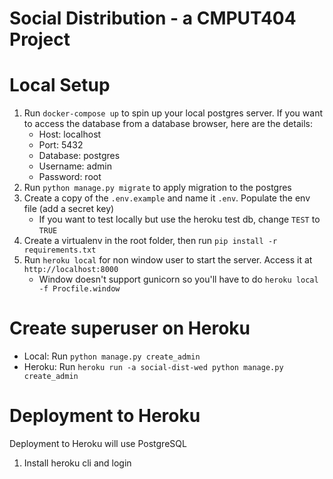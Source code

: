 ﻿# Social Distribution - a CMPUT404 Project

# Local Setup

1. Run `docker-compose up` to spin up your local postgres server. If you want to access the database from a database browser, here are the details:
   - Host: localhost
   - Port: 5432
   - Database: postgres
   - Username: admin
   - Password: root
2. Run `python manage.py migrate` to apply migration to the postgres
3. Create a copy of the `.env.example` and name it `.env`. Populate the env file (add a secret key)
   - If you want to test locally but use the heroku test db, change `TEST` to `TRUE`
4. Create a virtualenv in the root folder, then run `pip install -r requirements.txt`
5. Run `heroku local` for non window user to start the server. Access it at `http://localhost:8000`
   - Window doesn't support gunicorn so you'll have to do `heroku local -f Procfile.window`

# Create superuser on Heroku
- Local: Run `python manage.py create_admin`
- Heroku: Run `heroku run -a social-dist-wed python manage.py create_admin`

# Deployment to Heroku

Deployment to Heroku will use PostgreSQL

1. Install heroku cli and login
